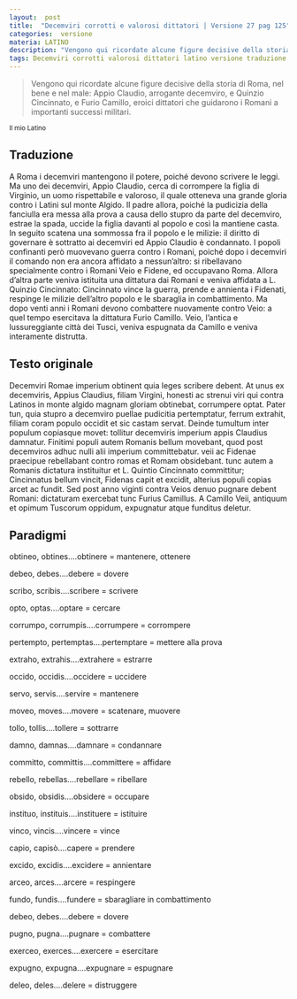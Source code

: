 ```yaml
---
layout:  post
title:  "Decemviri corrotti e valorosi dittatori | Versione 27 pag 125"
categories:  versione
materia: LATINO
description: "Vengono qui ricordate alcune figure decisive della storia di Roma, nel bene e nel male."
tags: Decemviri corrotti valorosi dittatori latino versione traduzione Azzurra
---
```


> Vengono qui ricordate alcune figure decisive della storia di Roma, nel bene e nel male: Appio Claudio, arrogante decemviro, e Quinzio Cincinnato, e Furio Camillo, eroici dittatori che guidarono i Romani a importanti successi militari.

<sub> Il mio Latino </sub>

## Traduzione

A Roma i decemviri mantengono il potere, poiché devono scrivere le leggi.
Ma uno dei decemviri, Appio Claudio, cerca di corrompere la figlia di Virginio, un uomo rispettabile e valoroso, il quale otteneva una grande gloria contro i Latini sul monte Algido.
Il padre allora, poiché la pudicizia della fanciulla era messa alla prova a causa dello stupro da parte del decemviro, estrae la spada, uccide la figlia davanti al popolo e così la mantiene casta.
In seguito scatena una sommossa fra il popolo e le milizie: il diritto di governare è sottratto ai decemviri ed Appio Claudio è condannato.
I popoli confinanti però muovevano guerra contro i Romani, poiché dopo i decemviri il comando non era ancora affidato a nessun’altro: si ribellavano specialmente contro i Romani Veio e Fidene, ed occupavano Roma.
Allora d’altra parte veniva istituita una dittatura dai Romani e veniva affidata a L. Quinzio Cincinnato: Cincinnato vince la guerra, prende e annienta i Fidenati, respinge le milizie dell’altro popolo e le sbaraglia in combattimento.
Ma dopo venti anni i Romani devono combattere nuovamente contro Veio: a quel tempo esercitava la dittatura Furio Camillo. 
Veio, l’antica e lussureggiante città dei Tusci, veniva espugnata da Camillo e veniva interamente distrutta.

## Testo originale

Decemviri Romae imperium obtinent quia leges scribere debent. At unus ex decemviris, Appius Claudius, filiam Virgini, honesti ac strenui viri qui contra Latinos in monte algido magnam gloriam obtinebat, corrumpere optat. Pater tun, quia stupro a decemviro puellae pudicitia pertemptatur, ferrum extrahit, filiam coram populo occidit et sic castam servat. Deinde tumultum inter populum copiasque movet: tollitur decemviris imperium appis Claudius damnatur. Finitimi populi autem Romanis bellum movebant, quod post decemviros adhuc nulli alii imperium committebatur. veii ac Fidenae praecipue rebellabant contro romas et Romam obsidebant. tunc autem a Romanis dictatura instituitur et L. Quintio Cincinnato committitur; Cincinnatus bellum vincit, Fidenas capit et excidit, alterius populi copias arcet ac fundit. Sed post anno viginti contra Veios denuo pugnare debent Romani: dictaturam exercebat tunc Furius Camillus. A Camillo Veii, antiquum et opimum Tuscorum oppidum, expugnatur atque funditus deletur.

## Paradigmi

obtineo, obtines….obtinere = mantenere, ottenere

debeo, debes….debere = dovere


scribo, scribis….scribere = scrivere


opto, optas….optare = cercare


corrumpo, corrumpis….corrumpere = corrompere


pertempto, pertemptas….pertemptare = mettere alla prova


extraho, extrahis….extrahere = estrarre


occido, occidis….occidere = uccidere


servo, servis….servire = mantenere


moveo, moves….movere = scatenare, muovere


tollo, tollis….tollere = sottrarre


damno, damnas….damnare = condannare


committo, committis….committere = affidare


rebello, rebellas….rebellare = ribellare


obsido, obsidis….obsidere = occupare


instituo, instituis….instituere = istituire


vinco, vincis….vincere = vince


capio, capisò….capere = prendere


excido, excidis….excidere = annientare


arceo, arces….arcere = respingere


fundo, fundis….fundere = sbaragliare in combattimento


debeo, debes….debere = dovere


pugno, pugna….pugnare = combattere


exerceo, exerces….exercere = esercitare


expugno, expugna….expugnare = espugnare


deleo, deles….delere = distruggere
